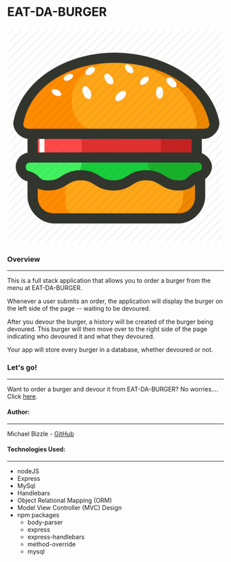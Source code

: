 # EAT-DA-BURGER
![](public/assets/img/burger.png)

### Overview
***

This is a full stack application that allows you to order a burger from the menu at EAT-DA-BURGER. 

Whenever a user submits an order, the application will display the burger on the left side of the page -- waiting to be devoured. 

After you devour the burger, a history will be created of the burger being devoured. This burger will then move over to the right side of the page indicating who devoured it and what they devoured.  

Your app will store every burger in a database, whether devoured or not.

### Let's go! 
***

Want to order a burger and devour it from EAT-DA-BURGER? No worries.... Click [here](https://eat-da-burger1464.herokuapp.com/). 

#### Author:
***

Michael Bizzle - [GitHub](https://github.com/mbizzle1464)

#### Technologies Used:
***

* nodeJS
* Express
* MySql
* Handlebars
* Object Relational Mapping (ORM)
* Model View Controller (MVC) Design
* npm packages
    * body-parser
    * express
    * express-handlebars
    * method-override
    * mysql

